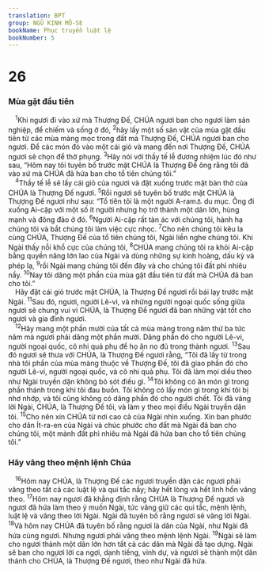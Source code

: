 ```yaml
---
translation: BPT
group: NGŨ KINH MÔ-SE
bookName: Phục truyền luật lệ 
bookNumber: 5
---
```


<div class="title"><h1>26</h1><h3>Mùa gặt đầu tiên</h3></div>
<span class="verse phu_26_1"> <sup>1</sup>Khi ngươi đi vào xứ mà Thượng Đế, CHÚA ngươi ban cho ngươi làm sản nghiệp, để chiếm và sống ở đó,</span>
<span class="verse phu_26_2"><sup>2</sup>hãy lấy một số sản vật của mùa gặt đầu tiên từ các mùa màng mọc trong đất mà Thượng Đế, CHÚA ngươi ban cho ngươi. Để các món đó vào một cái giỏ và mang đến nơi Thượng Đế, CHÚA ngươi sẽ chọn để thờ phụng.</span>
<span class="verse phu_26_3"><sup>3</sup>Hãy nói với thầy tế lễ đương nhiệm lúc đó như sau, “Hôm nay tôi tuyên bố trước mặt CHÚA là Thượng Đế ông rằng tôi đã vào xứ mà CHÚA đã hứa ban cho tổ tiên chúng tôi.”<br/></span>
<span class="verse phu_26_4"> <sup>4</sup>Thầy tế lễ sẽ lấy cái giỏ của ngươi và đặt xuống trước mặt bàn thờ của CHÚA là Thượng Đế ngươi.</span>
<span class="verse phu_26_5"><sup>5</sup>Rồi ngươi sẽ tuyên bố trước mặt CHÚA là Thượng Đế ngươi như sau: “Tổ tiên tôi là một người A-ram<a data-toggle="tooltip" data-placement="bottom" title="Người thuộc xứ Xy-ri xưa. Đây có thể ám chỉ là Áp-ra-ham, Y-sác, và có thể Gia-cốp nữa.">⚓</a> du mục. Ông đi xuống Ai-cập với một số ít người nhưng họ trở thành một dân lớn, hùng mạnh và đông đảo ở đó.</span>
<span class="verse phu_26_6"><sup>6</sup>Người Ai-cập rất tàn ác với chúng tôi, hành hạ chúng tôi và bắt chúng tôi làm việc cực nhọc.</span>
<span class="verse phu_26_7"><sup>7</sup>Cho nên chúng tôi kêu la cùng CHÚA, Thượng Đế của tổ tiên chúng tôi, Ngài liền nghe chúng tôi. Khi Ngài thấy nỗi khổ cực của chúng tôi,</span>
<span class="verse phu_26_8"><sup>8</sup>CHÚA mang chúng tôi ra khỏi Ai-cập bằng quyền năng lớn lao của Ngài và dùng những sự kinh hoàng, dấu kỳ và phép lạ,</span>
<span class="verse phu_26_9"><sup>9</sup>rồi Ngài mang chúng tôi đến đây và cho chúng tôi đất phì nhiêu nầy.</span>
<span class="verse phu_26_10"><sup>10</sup>Nay tôi dâng một phần của mùa gặt đầu tiên từ đất mà CHÚA đã ban cho tôi.”<br/> Hãy đặt cái giỏ trước mặt CHÚA, là Thượng Đế ngươi rồi bái lạy trước mặt Ngài.</span>
<span class="verse phu_26_11"><sup>11</sup>Sau đó, ngươi, người Lê-vi, và những người ngoại quốc sống giữa ngươi sẽ chung vui vì CHÚA, là Thượng Đế ngươi đã ban những vật tốt cho ngươi và gia đình ngươi.<br/></span>
<span class="verse phu_26_12"> <sup>12</sup>Hãy mang một phần mười của tất cả mùa màng trong năm thứ ba tức năm mà ngươi phải dâng một phần mười. Dâng phần đó cho người Lê-vi, người ngoại quốc, cô nhi quả phụ để họ ăn no đủ trong thành ngươi.</span>
<span class="verse phu_26_13"><sup>13</sup>Sau đó ngươi sẽ thưa với CHÚA, là Thượng Đế ngươi rằng, “Tôi đã lấy từ trong nhà tôi phần của mùa màng thuộc về Thượng Đế, tôi đã giao phần đó cho người Lê-vi, người ngoại quốc, và cô nhi quả phụ. Tôi đã làm mọi diều theo như Ngài truyền dặn không bỏ sót điều gì.</span>
<span class="verse phu_26_14"><sup>14</sup>Tôi không có ăn món gì trong phần thánh trong khi tôi đau buồn. Tôi không có lấy món gì trong khi tôi bị nhơ nhớp, và tôi cũng không có dâng phần đó cho người chết. Tôi đã vâng lời Ngài, CHÚA, là Thượng Đế tôi, và làm y theo mọi điều Ngài truyền dặn tôi.</span>
<span class="verse phu_26_15"><sup>15</sup>Cho nên xin CHÚA từ nơi cao cả của Ngài nhìn xuống. Xin ban phước cho dân Ít-ra-en của Ngài và chúc phước cho đất mà Ngài đã ban cho chúng tôi, một mảnh đất phì nhiêu mà Ngài đã hứa ban cho tổ tiên chúng tôi.”<br/></span>
<div class="title"><h3>Hãy vâng theo mệnh lệnh Chúa</h3></div>
<span class="verse phu_26_16"> <sup>16</sup>Hôm nay CHÚA, là Thượng Đế các ngươi truyền dặn các ngươi phải vâng theo tất cả các luật lệ và qui tắc nầy; hãy hết lòng và hết linh hồn vâng theo.</span>
<span class="verse phu_26_17"><sup>17</sup>Hôm nay ngươi đã khẳng định rằng CHÚA là Thượng Đế ngươi và ngươi đã hứa làm theo ý muốn Ngài, tức vâng giữ các qui tắc, mệnh lệnh, luật lệ và vâng theo lời Ngài. Ngài đã tuyên bố rằng ngươi sẽ vâng lời Ngài.</span>
<span class="verse phu_26_18"><sup>18</sup>Và hôm nay CHÚA đã tuyên bố rằng ngươi là dân của Ngài, như Ngài đã hứa cùng ngươi. Nhưng ngươi phải vâng theo mệnh lệnh Ngài.</span>
<span class="verse phu_26_19"><sup>19</sup>Ngài sẽ làm cho ngươi thành một dân lớn hơn tất cả các dân mà Ngài đã tạo dựng. Ngài sẽ ban cho ngươi lời ca ngợi, danh tiếng, vinh dự, và ngươi sẽ thành một dân thánh cho CHÚA, là Thượng Đế ngươi, theo như Ngài đã hứa.<br/></span>
